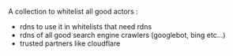 A collection to whitelist all good actors :
 - rdns to use it in whitelists that need rdns
 - rdns of all good search engine crawlers (googlebot, bing etc...)
 - trusted partners like cloudflare